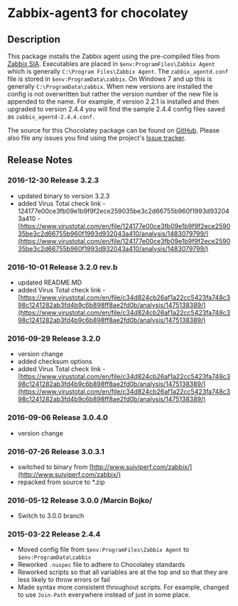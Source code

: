 # **Zabbix-agent3 for chocolatey**

## Description

This package installs the Zabbix agent using the pre-compiled files from [Zabbix SIA](zabbix.com).
Executables are placed in `$env:ProgramFiles\Zabbix Agent` which is generally
`C:\Program Files\Zabbix Agent`. The `zabbix_agentd.conf` file is stored in `$env:ProgramData\zabbix`.
On Windows 7 and up this is generally `C:\ProgramData\zabbix`. When new versions are installed the config
is not overwritten but rather the version number of the new file is appended to the name. For example,
if version 2.2.1 is installed and then upgraded to version 2.4.4 you will find the sample 2.4.4 config
files saved as `zabbix_agentd-2.4.4.conf.`

The source for this Chocolatey package can be found on [GitHub](https://github.com/genebean/zabbix-agent-chocolatey).
Please also file any issues you find using the project's [Issue tracker](https://github.com/genebean/zabbix-agent-chocolatey/issues).

## Release Notes

### 2016-12-30 Release 3.2.3

* updated binary to version 3.2.3
* added Virus Total check link - 124177e00ce3fb09e1b9f9f2ece259035be3c2d66755b960f1993d932043a410 - [https://www.virustotal.com/en/file/124177e00ce3fb09e1b9f9f2ece259035be3c2d66755b960f1993d932043a410/analysis/1483079799/](https://www.virustotal.com/en/file/124177e00ce3fb09e1b9f9f2ece259035be3c2d66755b960f1993d932043a410/analysis/1483079799/)

### 2016-10-01 Release 3.2.0 rev.b

* updated README.MD
* added Virus Total check link - [https://www.virustotal.com/en/file/c34d824cb26af1a22cc5423fa748c398c1241282ab3fd4b9c6b898ff8ae2fd0b/analysis/1475138389/](https://www.virustotal.com/en/file/c34d824cb26af1a22cc5423fa748c398c1241282ab3fd4b9c6b898ff8ae2fd0b/analysis/1475138389/)


### 2016-09-29 Release 3.2.0

* version change
* added checksum options
* added Virus Total check link - [https://www.virustotal.com/en/file/c34d824cb26af1a22cc5423fa748c398c1241282ab3fd4b9c6b898ff8ae2fd0b/analysis/1475138389/](https://www.virustotal.com/en/file/c34d824cb26af1a22cc5423fa748c398c1241282ab3fd4b9c6b898ff8ae2fd0b/analysis/1475138389/)

### 2016-09-06 Release 3.0.4.0

* version change

### 2016-07-26 Release 3.0.3.1

* switched to binary from [http://www.suiviperf.com/zabbix/](http://www.suiviperf.com/zabbix/)
* repacked from source to *.zip

### 2016-05-12 Release 3.0.0 /Marcin Bojko/

* Switch to 3.0.0 branch

### 2015-03-22 Release 2.4.4

* Moved config file from `$env:ProgramFiles\Zabbix Agent` to `$env:ProgramData\zabbix`
* Reworked `.nuspec` file to adhere to Chocolatey standards
* Reworked scripts so that all variables are at the top and so that they are less likely to throw
  errors or fail
* Made syntax more consistent throughout scripts. For example, changed to use `Join-Path` everywhere
  instead of just in some place.
